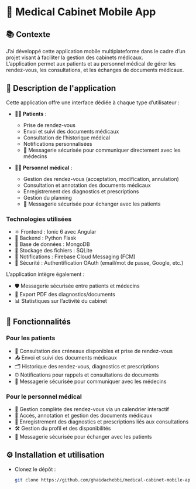 # 🏥 Medical Cabinet Mobile App

## 📚 Contexte

J’ai développé cette application mobile multiplateforme dans le cadre d’un projet visant à faciliter la gestion des cabinets médicaux.  
L’application permet aux patients et au personnel médical de gérer les rendez-vous, les consultations, et les échanges de documents médicaux.

## 📱 Description de l'application

Cette application offre une interface dédiée à chaque type d’utilisateur :

- 👩‍⚕️ **Patients** :  
  - Prise de rendez-vous  
  - Envoi et suivi des documents médicaux  
  - Consultation de l’historique médical  
  - Notifications personnalisées  
  - 💬 Messagerie sécurisée pour communiquer directement avec les médecins  

- 👨‍⚕️ **Personnel médical** :  
  - Gestion des rendez-vous (acceptation, modification, annulation)  
  - Consultation et annotation des documents médicaux  
  - Enregistrement des diagnostics et prescriptions  
  - Gestion du planning  
  - 💬 Messagerie sécurisée pour échanger avec les patients  

### Technologies utilisées

- ⚛️ Frontend : Ionic 6 avec Angular  
- 🐍 Backend : Python Flask  
- 🍃 Base de données : MongoDB  
- 💾 Stockage des fichiers : SQLite  
- 🔔 Notifications : Firebase Cloud Messaging (FCM)  
- 🔐 Sécurité : Authentification OAuth (email/mot de passe, Google, etc.)  

L’application intègre également :  
- 🛡️ Messagerie sécurisée entre patients et médecins  
- 📄 Export PDF des diagnostics/documents  
- 📊 Statistiques sur l’activité du cabinet  

## 🚀 Fonctionnalités

### Pour les patients

- 📅 Consultation des créneaux disponibles et prise de rendez-vous  
- 📤 Envoi et suivi des documents médicaux  
- 🗂️ Historique des rendez-vous, diagnostics et prescriptions  
- ⏰ Notifications pour rappels et consultations de documents  
- 💬 Messagerie sécurisée pour communiquer avec les médecins  

### Pour le personnel médical

- 📆 Gestion complète des rendez-vous via un calendrier interactif  
- 📝 Accès, annotation et gestion des documents médicaux  
- 💊 Enregistrement des diagnostics et prescriptions liés aux consultations  
- 🛠️ Gestion du profil et des disponibilités  
- 💬 Messagerie sécurisée pour échanger avec les patients  

## ⚙️ Installation et utilisation

- Clonez le dépôt :  
  ```bash
  git clone https://github.com/ghaidachebbi/medical-cabinet-mobile-app.git

